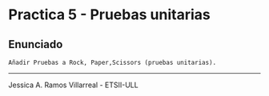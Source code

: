 Practica 5 - Pruebas unitarias
==============================

Enunciado
---------

    Añadir Pruebas a Rock, Paper,Scissors (pruebas unitarias).
    
-----------------------------------------------------------------
Jessica A. Ramos Villarreal - ETSII-ULL
